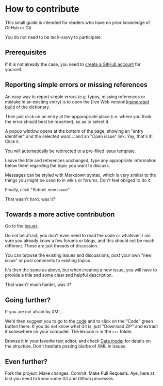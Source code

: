 # How to contribute

This small guide is intended for readers who have no prior knowledge of GitHub or Git.

You do not need to be tech-savvy to participate.

## Prerequisites

If it is not already the case, you need to [create a GitHub account](https://github.com/signup) for yourself.

## Reporting simple errors or missing references

An easy way to report simple errors (e.g. typos, missing references or mistake in an existing entry)
is to open the [live Web version]([generated build](../dict-sd.html) of the dictionary.

Then just click on an entry at the apppropriate place (i.e. where you think the error should best
be reported), so as to select it.

A popup window opens at the bottom of the page, showing an "entry identifier" and the selected
word... and an "Open issue" link. Yay, that's it! Click it.

You will automatically be redirected to a pre-filled issue template.

Leave the title and references unchanged, type any appropriate information below them regarding the topic
you want to discuss.

Messages can be styled with Markdown syntax, which is very similar to the things you might be used
to in wikis or forums. Don't feel obliged to do it.

Finally, click "Submit new issue".

That wasn't hard, was it?

## Towards a more active contribution

Go to the [Issues](https://github.com/Omikhleia/sindict/issues).

Do not be afraid, you don't even need to read the code or whatever. I am sure you
already know a few forums or blogs, and this should not be much different. These
are just threads of discussion.

You can browse the existing issues and discussions, post your own "new issue" or
post comments to existing topics.

It's then the same as above, but when creating a new issue, you will have to provide
a title and some clear and helpful description.

That wasn't much harder, was it?

## Going further?

If you are not afraid by XML...

We'd then suggest you to go to the [code](https://github.com/Omikhleia/sindict) and to
click on the "Code" green button there. If you do not know what Git is, just "Download ZIP"
and extract it somewhere on your computer. The lexicon is in the `src` folder.

Browse it in your favorite text editor, and check [Data model](DATA_MODEL.md) for
details on the structure. Don't hesitate posting blurbs of XML in issues.

## Even further?

Fork the project. Make changes. Commit. Make Pull Requests. Aye, here at last
you need to know some Git and Github processes.
